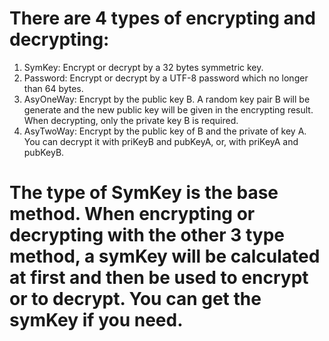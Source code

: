 
# There are 4 types of encrypting and decrypting:

1. SymKey: Encrypt or decrypt by a 32 bytes symmetric key.
2. Password: Encrypt or decrypt by a UTF-8 password which no longer than 64 bytes.
3. AsyOneWay: Encrypt by the public key B. A random key pair B will be generate and the new public key will be given in the encrypting result. When decrypting, only the private key B is required.
4. AsyTwoWay: Encrypt by the public key of B and the private of key A. You can decrypt it with priKeyB and pubKeyA, or, with priKeyA and pubKeyB.

# The type of SymKey is the base method. When encrypting or decrypting with the other 3 type method, a symKey will be calculated at first and then be used to encrypt or to decrypt. You can get the symKey if you need. 
